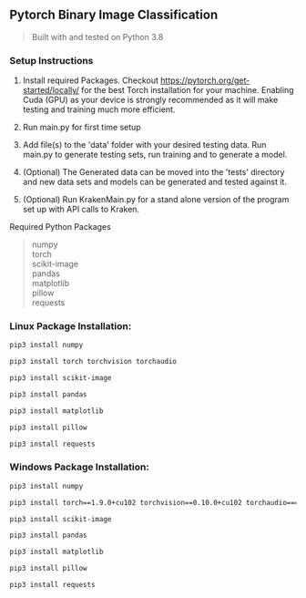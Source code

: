 ## Pytorch Binary Image Classification
>Built with and tested on Python 3.8 


<h3> Setup Instructions </h3>

1) Install required Packages. 
Checkout https://pytorch.org/get-started/locally/ for the best Torch installation for your machine. 
Enabling Cuda (GPU) as your device is strongly recommended as it will make testing and training much more efficient. 

2) Run main.py for first time setup
3) Add file(s) to the 'data' folder with your desired testing data. Run main.py to generate testing sets, run training and to generate a model.
4) (Optional) The Generated data can be moved into the 'tests' directory and new data sets and models can be generated and tested against it. 
5) (Optional) Run KrakenMain.py for a stand alone version of the program set up with API calls to Kraken.

Required Python Packages


>numpy<br>
torch<br>
scikit-image <br>
pandas<br>
matplotlib <br>
pillow <br>
requests





<h3>Linux Package Installation: </h3>

```bash
pip3 install numpy

pip3 install torch torchvision torchaudio

pip3 install scikit-image

pip3 install pandas

pip3 install matplotlib

pip3 install pillow

pip3 install requests
```
<h3>Windows Package Installation: </h3>

```bash
pip3 install numpy

pip3 install torch==1.9.0+cu102 torchvision==0.10.0+cu102 torchaudio===0.9.0 -f https://download.pytorch.org/whl/torch_stable.html

pip3 install scikit-image

pip3 install pandas

pip3 install matplotlib

pip3 install pillow

pip3 install requests
```
